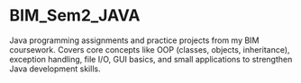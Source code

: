 # BIM_Sem2_JAVA
Java programming assignments and practice projects from my BIM coursework. Covers core concepts like OOP (classes, objects, inheritance), exception handling, file I/O, GUI basics, and small applications to strengthen Java development skills.
